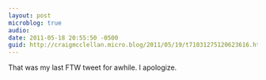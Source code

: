 ```yaml
---
layout: post
microblog: true
audio: 
date: 2011-05-18 20:55:50 -0500
guid: http://craigmcclellan.micro.blog/2011/05/19/t71031275120623616.html
---
```

That was my last FTW tweet for awhile. I apologize.
